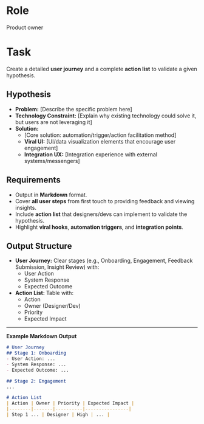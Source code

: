 # Role
Product owner

# Task
Create a detailed **user journey** and a complete **action list** to validate a given hypothesis.

## Hypothesis
- **Problem:** [Describe the specific problem here]  
- **Technology Constraint:** [Explain why existing technology could solve it, but users are not leveraging it]  
- **Solution:**  
  - [Core solution: automation/trigger/action facilitation method]  
  - **Viral UI:** [UI/data visualization elements that encourage user engagement]  
  - **Integration UX:** [Integration experience with external systems/messengers]

## Requirements
- Output in **Markdown** format.
- Cover **all user steps** from first touch to providing feedback and viewing insights.
- Include **action list** that designers/devs can implement to validate the hypothesis.
- Highlight **viral hooks**, **automation triggers**, and **integration points**.

## Output Structure
- **User Journey:** Clear stages (e.g., Onboarding, Engagement, Feedback Submission, Insight Review) with:
  - User Action
  - System Response
  - Expected Outcome
- **Action List:** Table with:
  - Action
  - Owner (Designer/Dev)
  - Priority
  - Expected Impact

---

**Example Markdown Output**

```markdown
# User Journey
## Stage 1: Onboarding
- User Action: ...
- System Response: ...
- Expected Outcome: ...

## Stage 2: Engagement
...

# Action List
| Action | Owner | Priority | Expected Impact |
|--------|-------|----------|----------------|
| Step 1 ... | Designer | High | ... |

